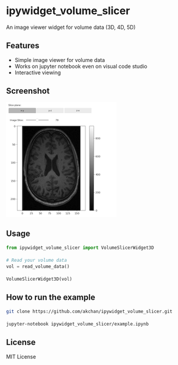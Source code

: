 # ipywidget_volume_slicer

An image viewer widget for volume data (3D, 4D, 5D)

## Features

- Simple image viewer for volume data
- Works on jupyter notebook even on visual code studio
- Interactive viewing

## Screenshot

![screenshot](./screenshot.png)

## Usage

```py
from ipywidget_volume_slicer import VolumeSlicerWidget3D

# Read your volume data
vol = read_volume_data()

VolumeSlicerWidget3D(vol)
```

## How to run the example

```bash
git clone https://github.com/akchan/ipywidget_volume_slicer.git

jupyter-notebook ipywidget_volume_slicer/example.ipynb
```

## License

MIT License
